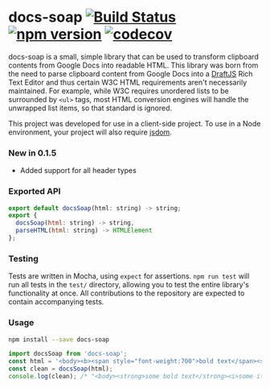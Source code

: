 # docs-soap [![Build Status](https://travis-ci.org/aem/docs-soap.svg?branch=master)](https://travis-ci.org/aem/docs-soap) [![npm version](https://badge.fury.io/js/docs-soap.svg)](https://badge.fury.io/js/docs-soap) [![codecov](https://codecov.io/gh/aem/docs-soap/branch/master/graph/badge.svg)](https://codecov.io/gh/aem/docs-soap)

docs-soap is a small, simple library that can be used to transform clipboard contents from Google Docs into readable HTML. This library was born from the need to parse clipboard content from Google Docs into a [DraftJS](https://www.github.com/facebook/draft-js) Rich Text Editor and thus certain W3C HTML requirements aren't necessarily maintained. For example, while W3C requires unordered lists to be surrounded by `<ul>` tags, most HTML conversion engines will handle the unwrapped list items, so that standard is ignored. 

This project was developed for use in a client-side project. To use in a Node environment, your project will also require [jsdom](https://www.npmjs.com/package/jsdom). 

### New in 0.1.5
<ul>
  <li>Added support for all header types</li>
</ul>

### Exported API
```js
export default docsSoap(html: string) -> string;
export {
  docsSoap(html: string) -> string,
  parseHTML(html: string) -> HTMLElement
};
```

### Testing
Tests are written in Mocha, using `expect` for assertions. `npm run test` will run all tests in the `test/` directory, allowing you to test the entire library's functionality at once. All contributions to the repository are expected to contain accompanying tests.

### Usage
```bash
npm install --save docs-soap
```
```js
import docsSoap from 'docs-soap';
const html = '<body><b><span style="font-weight:700">bold text</span><span style="font-style:italic">some italic text</span></b></body>';
const clean = docsSoap(html);
console.log(clean); /* "<body><strong>some bold text</strong><i>some italic text</i></body>" */
```
